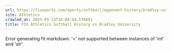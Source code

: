 ```yaml
---
url: https://fiusports.com/sports/softball/opponent-history/bradley-university/241
site: Athletics
crawled_at: 2025-05-13T10:04:44.539881
title: FIU Athletics Softball History vs Bradley University
---
```


Error generating fit markdown: '<' not supported between instances of 'int' and 'str'